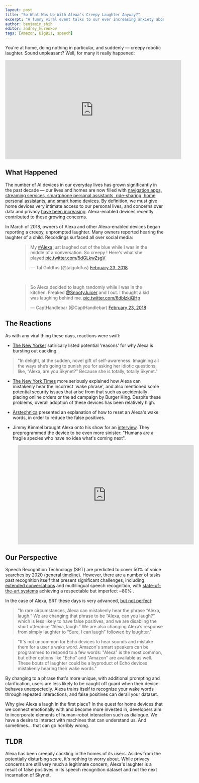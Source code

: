 ```yaml
---
layout: post
title: "So What Was Up With Alexa's Creepy Laughter Anyway?"
excerpt: "A funny viral event talks to our ever increasing anxiety about AI and pervasive technology"
author: benjamin_shih
editor: andrey_kurenkov
tags: [Amazon, BigBiz, speech]
---
```


You're at home, doing nothing in particular, and suddenly — creepy robotic laughter. Sound unpleasant? Well, for many it really happened:

<iframe width="560" height="315" src="https://www.youtube.com/embed/p8phGxzUC_Y" frameborder="0" allow="autoplay; encrypted-media" allowfullscreen></iframe>

## What Happened

The number of AI devices in our everyday lives has grown significantly in the past decade — our lives and homes are now filled with [navigation apps, streaming services, smartphone personal assistants, ride-sharing, home personal assistants, and smart home devices](https://www.nytimes.com/2018/03/08/business/alexa-laugh-amazon-echo.html). By definition, we must give home devices very intimate access to our personal lives, and concerns over data and privacy [have been increasing](https://www.wired.com/story/mark-zuckerberg-congress-day-two/). Alexa-enabled devices recently contributed to these growing concerns. 

In March of 2018, owners of Alexa and other Alexa-enabled devices began reporting a creepy, unprompted laughter. Many owners reported hearing the laughter of a child. Recordings surfaced all over social media: 
<figure>
<blockquote class="twitter-tweet" data-lang="en"><p lang="en" dir="ltr">My <a href="https://twitter.com/hashtag/Alexa?src=hash&amp;ref_src=twsrc%5Etfw">#Alexa</a> just laughed out of the blue while I was in the middle of a conversation.  So creepy ! Here&#39;s what she played <a href="https://t.co/5dGLkwZsgV">pic.twitter.com/5dGLkwZsgV</a></p>&mdash; Tal Goldfus (@talgoldfus) <a href="https://twitter.com/talgoldfus/status/967177280605835268?ref_src=twsrc%5Etfw">February 23, 2018</a></blockquote>
<script async src="https://platform.twitter.com/widgets.js" charset="utf-8"></script>
<br>
<blockquote class="twitter-tweet" data-lang="en"><p lang="en" dir="ltr">So Alexa decided to laugh randomly while I was in the kitchen. Freaked <a href="https://twitter.com/SnootyJuicer?ref_src=twsrc%5Etfw">@SnootyJuicer</a> and I out. I thought a kid was laughing behind me. <a href="https://t.co/6dblzkiQHp">pic.twitter.com/6dblzkiQHp</a></p>&mdash; CaptHandlebar (@CaptHandlebar) <a href="https://twitter.com/CaptHandlebar/status/966838302224666624?ref_src=twsrc%5Etfw">February 23, 2018</a></blockquote>
<script async src="https://platform.twitter.com/widgets.js" charset="utf-8"></script>
</figure>

## The Reactions

As with any viral thing these days, reactions were swift: 

* [The New Yorker](https://www.newyorker.com/humor/daily-shouts/why-is-alexa-laughing-some-theories) satirically listed potential 'reasons' for why Alexa is bursting out cackling. 

> "In delight, at the sudden, novel gift of self-awareness.
Imagining all the ways she’s going to punish you for asking her idiotic questions, like, “Alexa, are you Skynet?”
Because she is totally, totally Skynet."

* [The New York Times](https://www.nytimes.com/2018/03/08/business/alexa-laugh-amazon-echo.html) more seriously explained how Alexa can mistakenly hear the incorrect 'wake phrase', and also mentioned some potential security issues that arise from that such as accidentally placing online orders or the ad campaign by Burger King. Despite these problems, overall adoption of these devices has been relatively high.

* [Arstechnica](https://arstechnica.com/gadgets/2018/03/unprompted-creepy-laughing-from-alexa-is-freaking-out-echo-users/) presented an explanation of how to reset an Alexa's wake words, in order to reduce the false positives.

* Jimmy Kimmel brought Alexa onto his show for an [interview](https://www.youtube.com/watch?v=tMJm4cZ9yxQ). They preprogrammed the device to be even more sinister: "Humans are a fragile species who have no idea what's coming next".

<figure>
<iframe width="560" height="315" src="https://www.youtube.com/embed/tMJm4cZ9yxQ" frameborder="0" allow="autoplay; encrypted-media" allowfullscreen></iframe>
</figure>

## Our Perspective

Speech Recognition Technology (SRT) are predicted to cover 50% of voice searches by 2020 ([general timeline](https://medium.com/swlh/the-past-present-and-future-of-speech-recognition-technology-cf13c179aaf)). However, there are a number of tasks past recognition itself that present significant challenges, including [extended conversations](https://www.technologyreview.com/s/608571/alexa-understand-me/) and multilingual speech recognition, with [state-of-the-art systems](http://ieeexplore.ieee.org/iel7/4200690/5418892/06935076.pdf) achieving a respectable but imperfect ~80% .

In the case of Alexa, SRT these days is very advanced, [but not perfect](https://mashable.com/2018/03/07/why-amazon-alexa-laughing/):

> "In rare circumstances, Alexa can mistakenly hear the phrase “Alexa, laugh.” We are changing that phrase to be “Alexa, can you laugh?” which is less likely to have false positives, and we are disabling the short utterance “Alexa, laugh.” We are also changing Alexa’s response from simply laughter to “Sure, I can laugh” followed by laughter."

> "It's not uncommon for Echo devices to hear sounds and mistake them for a user's wake word. Amazon's smart speakers can be programmed to respond to a few words: "Alexa" is the most common, but other options like "Echo" and "Amazon" are available as well. These bouts of laughter could be a byproduct of Echo devices mistakenly hearing their wake words."

By changing to a phrase that's more unique, with additional prompting and clarification, users are less likely to be caught off guard when their device behaves unexpectedly. Alexa trains itself to recognize your wake words through repeated interactions, and false positives can derail your dataset. 

Why give Alexa a laugh in the first place? In the quest for home devices that we connect emotionally with and become more invested in, developers aim to incorporate elements of human-robot interaction such as dialogue. We have a desire to interact with machines that can understand us. And sometimes... that can go horribly wrong.


## TLDR

Alexa has been creepily cackling in the homes of its users. Asides from the potentially disturbing scare, it's nothing to worry about. While privacy concerns are still very much a legitimate concern, Alexa's laughter is a result of false positives in its speech recognition dataset and not the next incarnation of Skynet.

